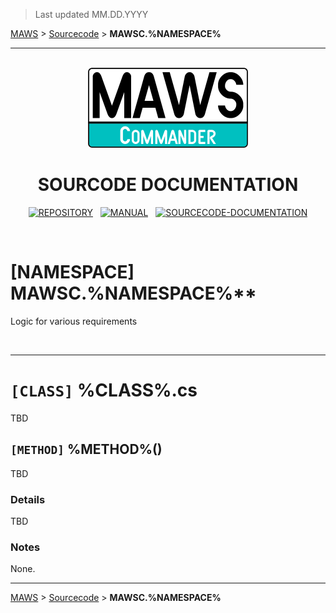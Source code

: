 ﻿> Last updated MM.DD.YYYY

[MAWS](https://github.com/spectrum-health-systems/MAWSC) &gt; [Sourcecode](../Sourcecode/MAWSC-Sourcecode.md) &gt;  **MAWSC.%NAMESPACE%**

***

<br>

<div align="center">

  <img src="../../.github//Logos/maws-logo-commander-512x256.png" alt="MAWS logo" width="256">
  <h1> 
    SOURCODE DOCUMENTATION
  </h1>

  [![REPOSITORY](https://img.shields.io/badge/REPOSITORY-550055?style=for-the-badge)](https://github.com/spectrum-health-systems/MAWSC)&nbsp;&nbsp;&nbsp;[![MANUAL](https://img.shields.io/badge/MANUAL-550055?style=for-the-badge)](../Manual/MAWSC-Manual.md)&nbsp;&nbsp;&nbsp;[![SOURCECODE-DOCUMENTATION](https://img.shields.io/badge/SOURCECODE%20DOCUMENTATION-8e008e?style=for-the-badge)](MAWSC-Sourcecode.md)

</div>

<br>

# **[NAMESPACE]** MAWSC.%NAMESPACE%**
Logic for various requirements

<br>

***

# `[CLASS]` %CLASS%.cs
TBD

## `[METHOD]` %METHOD%()
TBD

### Details
TBD
### Notes
None.

***

[MAWS](https://github.com/spectrum-health-systems/MAWSC) &gt; [Sourcecode](../Sourcecode/MAWSC-Sourcecode.md) &gt;  **MAWSC.%NAMESPACE%**